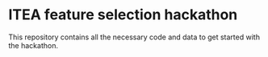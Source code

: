 # ITEA feature selection hackathon

This repository contains all the necessary code and data to get started with the hackathon.

